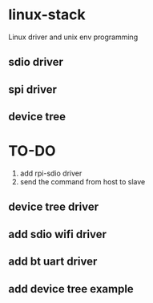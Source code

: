 # linux-stack
Linux driver and unix env programming

## sdio driver

## spi driver

## device tree

# TO-DO
1. add rpi-sdio driver
2. send the command from host to slave

## device tree driver
## add sdio wifi driver
## add bt uart driver
## add device tree example

